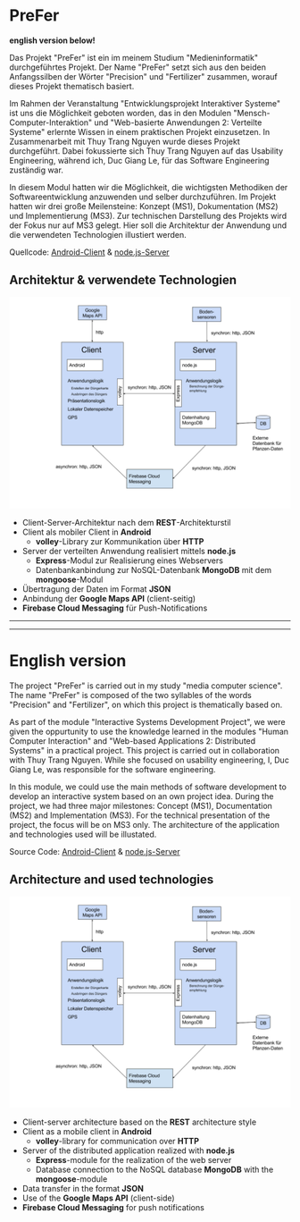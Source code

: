 # PreFer

**english version below!**

Das Projekt "PreFer" ist ein im meinem Studium "Medieninformatik" durchgeführtes Projekt. 
Der Name "PreFer" setzt sich aus den beiden Anfangssilben der Wörter "Precision" und "Fertilizer" zusammen, worauf dieses Projekt thematisch basiert.

Im Rahmen der Veranstaltung "Entwicklungsprojekt Interaktiver Systeme" ist uns die Möglichkeit geboten worden, das in den Modulen "Mensch-Computer-Interaktion" und "Web-basierte Anwendungen 2: Verteilte Systeme" erlernte Wissen in einem praktischen Projekt einzusetzen. In Zusammenarbeit mit Thuy Trang Nguyen wurde dieses Projekt durchgeführt. Dabei fokussierte sich Thuy Trang Nguyen auf das Usability Engineering, während ich, Duc Giang Le, für das Software Engineering zuständig war. 

In diesem Modul hatten wir die Möglichkeit, die wichtigsten Methodiken der Softwareentwicklung anzuwenden und selber durchzuführen.
Im Projekt hatten wir drei große Meilensteine: Konzept (MS1), Dokumentation (MS2) und Implementierung (MS3). Zur technischen Darstellung des Projekts wird der Fokus nur auf MS3 gelegt. Hier soll die Architektur der Anwendung und die verwendeten Technologien illustiert werden. 

Quellcode: [Android-Client](https://github.com/ducle07/PreFer/tree/master/MS3/Implementation/EISWS1617PreFer) & [node.js-Server](https://github.com/ducle07/PreFer/tree/master/MS3/Implementation/PreFer-Server)

## Architektur & verwendete Technologien
![Architekturdiagramm](https://github.com/ducle07/PreFer/blob/master/Architekturdiagramm.png)

* Client-Server-Architektur nach dem **REST**-Architekturstil
* Client als mobiler Client in **Android**
  * **volley**-Library zur Kommunikation über **HTTP**
* Server der verteilten Anwendung realisiert mittels **node.js**
  * **Express**-Modul zur Realisierung eines Webservers
  * Datenbankanbindung zur NoSQL-Datenbank **MongoDB** mit dem **mongoose**-Modul
* Übertragung der Daten im Format **JSON**
* Anbindung der **Google Maps API** (client-seitig)
* **Firebase Cloud Messaging** für Push-Notifications                                                                      

---------------
---------------

# English version

The project "PreFer" is carried out in my study "media computer science".
The name "PreFer" is composed of the two syllables of the words "Precision" and "Fertilizer", on which this project is thematically based on.

As part of the module "Interactive Systems Development Project", we were given the oppurtunity to use the knowledge learned in the modules "Human Computer Interaction" and "Web-based Applications 2: Distributed Systems" in a practical project. This project is carried out in collaboration with Thuy Trang Nguyen. While she focused on usability engineering, I, Duc Giang Le, was responsible for the software engineering.
 
In this module, we could use the main methods of software development to develop an interactive system based on an own project idea.
During the project, we had three major milestones: Concept (MS1), Documentation (MS2) and Implementation (MS3). For the technical presentation of the project, the focus will be on MS3 only. The architecture of the application and technologies used will be illustated.

Source Code: [Android-Client](https://github.com/ducle07/PreFer/tree/master/MS3/Implementation/EISWS1617PreFer) & [node.js-Server](https://github.com/ducle07/PreFer/tree/master/MS3/Implementation/PreFer-Server)

## Architecture and used technologies
![architecture](https://github.com/ducle07/PreFer/blob/master/Architekturdiagramm.png)

* Client-server architecture based on the **REST** architecture style
* Client as a mobile client in **Android**
  * **volley**-library for communication over **HTTP**
* Server of the distributed application realized with **node.js**
  * **Express**-module for the realization of the web server
  * Database connection to the NoSQL database **MongoDB** with the **mongoose**-module
* Data transfer in the format **JSON**
* Use of the **Google Maps API** (client-side)
* **Firebase Cloud Messaging** for push notifications
